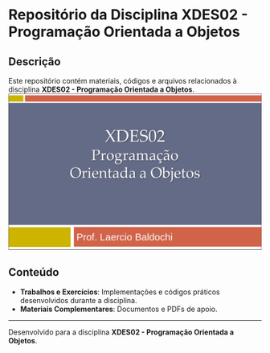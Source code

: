 # Repositório da Disciplina **XDES02 - Programação Orientada a Objetos**

## Descrição
Este repositório contém materiais, códigos e arquivos relacionados à disciplina **XDES02 - Programação Orientada a Objetos**. 
![Programação Orientada a Objetos](xdes.png)

## Conteúdo
- **Trabalhos e Exercícios**: Implementações e códigos práticos desenvolvidos durante a disciplina.
- **Materiais Complementares**: Documentos e PDFs de apoio.

---

Desenvolvido para a disciplina **XDES02 - Programação Orientada a Objetos**.
